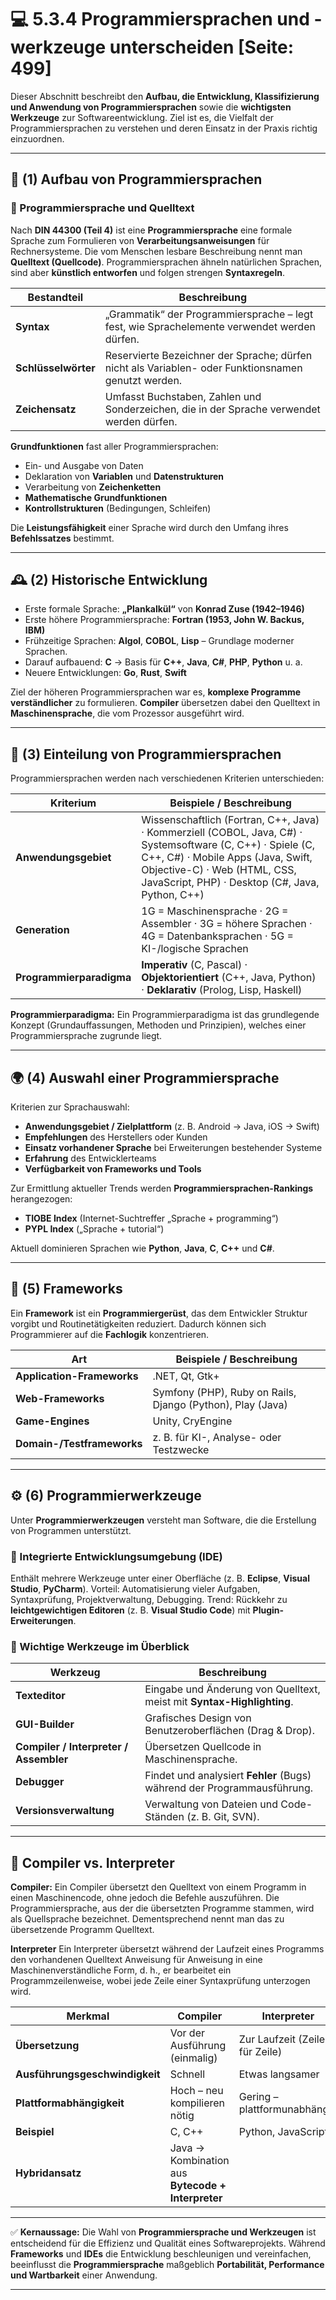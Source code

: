 # 💻 5.3.4 Programmiersprachen und -werkzeuge unterscheiden [Seite: 499]

Dieser Abschnitt beschreibt den **Aufbau, die Entwicklung, Klassifizierung und Anwendung von Programmiersprachen** sowie die **wichtigsten Werkzeuge** zur Softwareentwicklung. Ziel ist es, die Vielfalt der Programmiersprachen zu verstehen und deren Einsatz in der Praxis richtig einzuordnen.

---

## 🧩 (1) Aufbau von Programmiersprachen

### 🔹 Programmiersprache und Quelltext

Nach **DIN 44300 (Teil 4)** ist eine **Programmiersprache** eine formale Sprache zum Formulieren von **Verarbeitungsanweisungen** für Rechnersysteme.
Die vom Menschen lesbare Beschreibung nennt man **Quelltext (Quellcode)**.
Programmiersprachen ähneln natürlichen Sprachen, sind aber **künstlich entworfen** und folgen strengen **Syntaxregeln**.

| Bestandteil         | Beschreibung                                                                                        |
| ------------------- | --------------------------------------------------------------------------------------------------- |
| **Syntax**          | „Grammatik“ der Programmiersprache – legt fest, wie Sprachelemente verwendet werden dürfen.         |
| **Schlüsselwörter** | Reservierte Bezeichner der Sprache; dürfen nicht als Variablen- oder Funktionsnamen genutzt werden. |
| **Zeichensatz**     | Umfasst Buchstaben, Zahlen und Sonderzeichen, die in der Sprache verwendet werden dürfen.           |

**Grundfunktionen** fast aller Programmiersprachen:

* Ein- und Ausgabe von Daten
* Deklaration von **Variablen** und **Datenstrukturen**
* Verarbeitung von **Zeichenketten**
* **Mathematische Grundfunktionen**
* **Kontrollstrukturen** (Bedingungen, Schleifen)

Die **Leistungsfähigkeit** einer Sprache wird durch den Umfang ihres **Befehlssatzes** bestimmt.

---

## 🕰️ (2) Historische Entwicklung

* Erste formale Sprache: **„Plankalkül“** von **Konrad Zuse (1942–1946)**
* Erste höhere Programmiersprache: **Fortran (1953, John W. Backus, IBM)**
* Frühzeitige Sprachen: **Algol**, **COBOL**, **Lisp** – Grundlage moderner Sprachen.
* Darauf aufbauend: **C** → Basis für **C++**, **Java**, **C#**, **PHP**, **Python** u. a.
* Neuere Entwicklungen: **Go**, **Rust**, **Swift**

Ziel der höheren Programmiersprachen war es, **komplexe Programme verständlicher** zu formulieren.
**Compiler** übersetzen dabei den Quelltext in **Maschinensprache**, die vom Prozessor ausgeführt wird.

---

## 🧮 (3) Einteilung von Programmiersprachen

Programmiersprachen werden nach verschiedenen Kriterien unterschieden:

| Kriterium                | Beispiele / Beschreibung                                                                                                                                                                                                            |
| ------------------------ | ----------------------------------------------------------------------------------------------------------------------------------------------------------------------------------------------------------------------------------- |
| **Anwendungsgebiet**     | Wissenschaftlich (Fortran, C++, Java) · Kommerziell (COBOL, Java, C#) · Systemsoftware (C, C++) · Spiele (C, C++, C#) · Mobile Apps (Java, Swift, Objective-C) · Web (HTML, CSS, JavaScript, PHP) · Desktop (C#, Java, Python, C++) |
| **Generation**           | 1G = Maschinensprache · 2G = Assembler · 3G = höhere Sprachen · 4G = Datenbanksprachen · 5G = KI-/logische Sprachen                                                                                                                 |
| **Programmierparadigma** | **Imperativ** (C, Pascal) · **Objektorientiert** (C++, Java, Python) · **Deklarativ** (Prolog, Lisp, Haskell)                                                                                                                       |


**Programmierparadigma:** Ein Programmierparadigma ist das grundlegende Konzept (Grundauffassungen, Methoden und
Prinzipien), welches einer Programmiersprache zugrunde liegt.

---

## 🌍 (4) Auswahl einer Programmiersprache

Kriterien zur Sprachauswahl:

* **Anwendungsgebiet / Zielplattform** (z. B. Android → Java, iOS → Swift)
* **Empfehlungen** des Herstellers oder Kunden
* **Einsatz vorhandener Sprache** bei Erweiterungen bestehender Systeme
* **Erfahrung** des Entwicklerteams
* **Verfügbarkeit von Frameworks und Tools**

Zur Ermittlung aktueller Trends werden **Programmiersprachen-Rankings** herangezogen:

* **TIOBE Index** (Internet-Suchtreffer „Sprache + programming“)
* **PYPL Index** („Sprache + tutorial“)

Aktuell dominieren Sprachen wie **Python**, **Java**, **C**, **C++** und **C#**.

---

## 🧱 (5) Frameworks

Ein **Framework** ist ein **Programmiergerüst**, das dem Entwickler Struktur vorgibt und Routinetätigkeiten reduziert.
Dadurch können sich Programmierer auf die **Fachlogik** konzentrieren.

| Art                        | Beispiele / Beschreibung                                   |
| -------------------------- | ---------------------------------------------------------- |
| **Application-Frameworks** | .NET, Qt, Gtk+                                             |
| **Web-Frameworks**         | Symfony (PHP), Ruby on Rails, Django (Python), Play (Java) |
| **Game-Engines**           | Unity, CryEngine                                           |
| **Domain-/Testframeworks** | z. B. für KI-, Analyse- oder Testzwecke                    |

---

## ⚙️ (6) Programmierwerkzeuge

Unter **Programmierwerkzeugen** versteht man Software, die die Erstellung von Programmen unterstützt.

### 🔸 Integrierte Entwicklungsumgebung (IDE)

Enthält mehrere Werkzeuge unter einer Oberfläche (z. B. **Eclipse**, **Visual Studio**, **PyCharm**).
Vorteil: Automatisierung vieler Aufgaben, Syntaxprüfung, Projektverwaltung, Debugging.
Trend: Rückkehr zu **leichtgewichtigen Editoren** (z. B. **Visual Studio Code**) mit **Plugin-Erweiterungen**.

### 🔸 Wichtige Werkzeuge im Überblick

| Werkzeug                               | Beschreibung                                                            |
| -------------------------------------- | ----------------------------------------------------------------------- |
| **Texteditor**                         | Eingabe und Änderung von Quelltext, meist mit **Syntax-Highlighting**.  |
| **GUI-Builder**                        | Grafisches Design von Benutzeroberflächen (Drag & Drop).                |
| **Compiler / Interpreter / Assembler** | Übersetzen Quellcode in Maschinensprache.                               |
| **Debugger**                           | Findet und analysiert **Fehler** (Bugs) während der Programmausführung. |
| **Versionsverwaltung**                 | Verwaltung von Dateien und Code-Ständen (z. B. Git, SVN).               |

---

## 🧮 Compiler vs. Interpreter

**Compiler:** Ein Compiler übersetzt den Quelltext von einem Programm in einen Maschinencode, ohne jedoch die Befehle auszuführen. Die Programmiersprache, aus der die übersetzten Programme stammen, wird als Quellsprache bezeichnet. Dementsprechend nennt man das zu übersetzende Programm Quelltext.

**Interpreter** Ein Interpreter übersetzt während der Laufzeit eines Programms den vorhandenen Quelltext Anweisung für Anweisung in eine  Maschinenverständliche Form, d. h., er bearbeitet ein Programmzeilenweise, wobei jede Zeile einer Syntaxprüfung unterzogen wird.

| Merkmal                        | Compiler                                          | Interpreter                    |
| ------------------------------ | ------------------------------------------------- | ------------------------------ |
| **Übersetzung**                | Vor der Ausführung (einmalig)                     | Zur Laufzeit (Zeile für Zeile) |
| **Ausführungsgeschwindigkeit** | Schnell                                           | Etwas langsamer                |
| **Plattformabhängigkeit**      | Hoch – neu kompilieren nötig                      | Gering – plattformunabhängig   |
| **Beispiel**                   | C, C++                                            | Python, JavaScript             |
| **Hybridansatz**               | Java → Kombination aus **Bytecode + Interpreter** |                                |

---

✅ **Kernaussage:**
Die Wahl von **Programmiersprache und Werkzeugen** ist entscheidend für die Effizienz und Qualität eines Softwareprojekts.
Während **Frameworks** und **IDEs** die Entwicklung beschleunigen und vereinfachen, beeinflusst die **Programmiersprache** maßgeblich **Portabilität, Performance und Wartbarkeit** einer Anwendung. 


---
